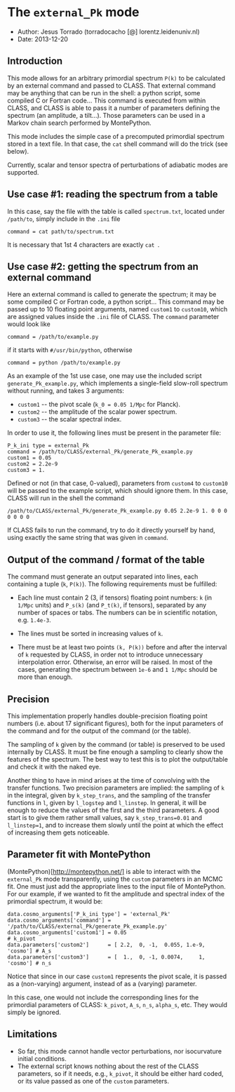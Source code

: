 The `external_Pk` mode
======================

* Author: Jesus Torrado (torradocacho [@] lorentz.leidenuniv.nl)
* Date:   2013-12-20


Introduction
------------

This mode allows for an arbitrary primordial spectrum `P(k)` to be calculated by an external command and passed to CLASS. That external command may be anything that can be run in the shell: a python script, some compiled C or Fortran code... This command is executed from within CLASS, and CLASS is able to pass it a number of parameters defining the spectrum (an amplitude, a tilt...). Those parameters can be used in a Markov chain search performed by MontePython.

This mode includes the simple case of a precomputed primordial spectrum stored in a text file. In that case, the `cat` shell command will do the trick (see below).

Currently, scalar and tensor spectra of perturbations of adiabatic modes are supported.


Use case #1: reading the spectrum from a table
----------------------------------------------

In this case, say the file with the table is called `spectrum.txt`, located under `/path/to`, simply include in the `.ini` file

    command = cat path/to/spectrum.txt
		
It is necessary that 1st 4 characters are exactly `cat `.


Use case #2: getting the spectrum from an external command
----------------------------------------------------------

Here an external command is called to generate the spectrum; it may be some compiled C or Fortran code, a python script... This command may be passed up to 10 floating point arguments, named `custom1` to `custom10`, which are assigned values inside the `.ini` file of CLASS. The `command` parameter would look like

    command = /path/to/example.py

if it starts with `#/usr/bin/python`, otherwise

    command = python /path/to/example.py

As an example of the 1st use case, one may use the included script `generate_Pk_example.py`, which implements a single-field slow-roll spectrum without running, and takes 3 arguments:
* `custom1` -- the pivot scale (`k_0 = 0.05 1/Mpc` for Planck).
* `custom2` -- the amplitude of the scalar power spectrum.
* `custom3` -- the scalar spectral index.

In order to use it, the following lines must be present in the parameter file:

    P_k_ini type = external_Pk
    command = /path/to/CLASS/external_Pk/generate_Pk_example.py
    custom1 = 0.05
    custom2 = 2.2e-9
    custom3 = 1.

Defined or not (in that case, 0-valued), parameters from `custom4` to `custom10` will be passed to the example script, which should ignore them. In this case, CLASS will run in the shell the command

    /path/to/CLASS/external_Pk/generate_Pk_example.py 0.05 2.2e-9 1. 0 0 0 0 0 0 0

If CLASS fails to run the command, try to do it directly yourself by hand, using exactly the same string that was given in `command`.


Output of the command / format of the table
-------------------------------------------

The command must generate an output separated into lines, each containing a tuple (`k`, `P(k)`). The following requirements must be fulfilled:

* Each line must contain 2 (3, if tensors) floating point numbers: `k` (in `1/Mpc` units) and `P_s(k)` (and `P_t(k)`, if tensors), separated by any number of spaces or tabs. The numbers can be in scientific notation, e.g. `1.4e-3`.

* The lines must be sorted in increasing values of `k`.

* There must be at least two points `(k, P(k))` before and after the interval of `k` requested by CLASS, in order not to introduce unnecessary interpolation error. Otherwise, an error will be raised. In most of the cases, generating the spectrum between `1e-6` and `1 1/Mpc` should be more than enough.


Precision
---------

This implementation properly handles double-precision floating point numbers (i.e. about 17 significant figures), both for the input parameters of the command and for the output of the command (or the table).

The sampling of `k` given by the command (or table) is preserved to be used internally by CLASS. It must be fine enough a sampling to clearly show the features of the spectrum. The best way to test this is to plot the output/table and check it with the naked eye.

Another thing to have in mind arises at the time of convolving with the transfer functions. Two precision parameters are implied: the sampling of `k` in the integral, given by `k_step_trans`, and the sampling of the transfer functions in `l`, given by `l_logstep` and `l_linstep`. In general, it will be enough to reduce the values of the first and the third parameters. A good start is to give them rather small values, say `k_step_trans=0.01` and `l_linstep=1`, and to increase them slowly until the point at which the effect of increasing them gets noticeable.


Parameter fit with MontePython
------------------------------

(MontePython)[http://montepython.net/] is able to interact with the `external_Pk` mode transparently, using the `custom` parameters in an MCMC fit. One must just add the appropriate lines to the input file of MontePython. For our example, if we wanted to fit the amplitude and spectral index of the primordial spectrum, it would be:

    data.cosmo_arguments['P_k_ini type'] = 'external_Pk'
    data.cosmo_arguments['command'] = '/path/to/CLASS/external_Pk/generate_Pk_example.py'
    data.cosmo_arguments['custom1'] = 0.05                                   # k_pivot
    data.parameters['custom2']      = [ 2.2,  0, -1,  0.055, 1.e-9, 'cosmo'] # A_s
    data.parameters['custom3']      = [  1.,  0, -1, 0.0074,     1, 'cosmo'] # n_s

Notice that since in our case `custom1` represents the pivot scale, it is passed as a (non-varying) argument, instead of as a (varying) parameter.

In this case, one would not include the corresponding lines for the primordial parameters of CLASS: `k_pivot`, `A_s`, `n_s`, `alpha_s`, etc. They would simply be ignored.


Limitations
-----------

* So far, this mode cannot handle vector perturbations, nor isocurvature initial conditions.
* The external script knows nothing about the rest of the CLASS parameters, so if it needs, e.g., `k_pivot`, it should be either hard coded, or its value passed as one of the `custom` parameters.
